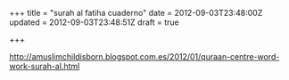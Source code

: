 +++
title = "surah al fatiha cuaderno"
date = 2012-09-03T23:48:00Z
updated = 2012-09-03T23:48:51Z
draft = true

+++

<div dir="ltr" style="text-align: left;" trbidi="on"><a href="http://amuslimchildisborn.blogspot.com.es/2012/01/quraan-centre-word-work-surah-al.html">http://amuslimchildisborn.blogspot.com.es/2012/01/quraan-centre-word-work-surah-al.html</a></div>
